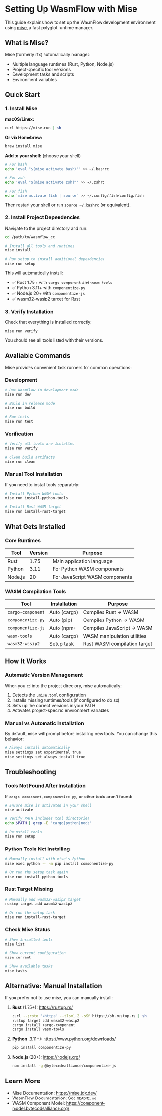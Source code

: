 # Setting Up WasmFlow with Mise

This guide explains how to set up the WasmFlow development environment using [mise](https://mise.jdx.dev/), a fast polyglot runtime manager.

## What is Mise?

Mise (formerly rtx) automatically manages:
- Multiple language runtimes (Rust, Python, Node.js)
- Project-specific tool versions
- Development tasks and scripts
- Environment variables

## Quick Start

### 1. Install Mise

**macOS/Linux:**
```bash
curl https://mise.run | sh
```

**Or via Homebrew:**
```bash
brew install mise
```

**Add to your shell:** (choose your shell)
```bash
# For bash
echo 'eval "$(mise activate bash)"' >> ~/.bashrc

# For zsh
echo 'eval "$(mise activate zsh)"' >> ~/.zshrc

# For fish
echo 'mise activate fish | source' >> ~/.config/fish/config.fish
```

Then restart your shell or run `source ~/.bashrc` (or equivalent).

### 2. Install Project Dependencies

Navigate to the project directory and run:

```bash
cd /path/to/wasmflow_cc

# Install all tools and runtimes
mise install

# Run setup to install additional dependencies
mise run setup
```

This will automatically install:
- ✅ Rust 1.75+ with `cargo-component` and `wasm-tools`
- ✅ Python 3.11+ with `componentize-py`
- ✅ Node.js 20+ with `componentize-js`
- ✅ wasm32-wasip2 target for Rust

### 3. Verify Installation

Check that everything is installed correctly:

```bash
mise run verify
```

You should see all tools listed with their versions.

## Available Commands

Mise provides convenient task runners for common operations:

### Development

```bash
# Run WasmFlow in development mode
mise run dev

# Build in release mode
mise run build

# Run tests
mise run test
```

### Verification

```bash
# Verify all tools are installed
mise run verify

# Clean build artifacts
mise run clean
```

### Manual Tool Installation

If you need to install tools separately:

```bash
# Install Python WASM tools
mise run install-python-tools

# Install Rust WASM target
mise run install-rust-target
```

## What Gets Installed

### Core Runtimes

| Tool | Version | Purpose |
|------|---------|---------|
| Rust | 1.75 | Main application language |
| Python | 3.11 | For Python WASM components |
| Node.js | 20 | For JavaScript WASM components |

### WASM Compilation Tools

| Tool | Installation | Purpose |
|------|-------------|---------|
| `cargo-component` | Auto (cargo) | Compiles Rust → WASM |
| `componentize-py` | Auto (pip) | Compiles Python → WASM |
| `componentize-js` | Auto (npm) | Compiles JavaScript → WASM |
| `wasm-tools` | Auto (cargo) | WASM manipulation utilities |
| `wasm32-wasip2` | Setup task | Rust WASM compilation target |

## How It Works

### Automatic Version Management

When you `cd` into the project directory, mise automatically:
1. Detects the `.mise.toml` configuration
2. Installs missing runtimes/tools (if configured to do so)
3. Sets up the correct versions in your PATH
4. Activates project-specific environment variables

### Manual vs Automatic Installation

By default, mise will prompt before installing new tools. You can change this behavior:

```bash
# Always install automatically
mise settings set experimental true
mise settings set always_install true
```

## Troubleshooting

### Tools Not Found After Installation

If `cargo-component`, `componentize-py`, or other tools aren't found:

```bash
# Ensure mise is activated in your shell
mise activate

# Verify PATH includes tool directories
echo $PATH | grep -E 'cargo|python|node'

# Reinstall tools
mise run setup
```

### Python Tools Not Installing

```bash
# Manually install with mise's Python
mise exec python -- -m pip install componentize-py

# Or run the setup task again
mise run install-python-tools
```

### Rust Target Missing

```bash
# Manually add wasm32-wasip2 target
rustup target add wasm32-wasip2

# Or run the setup task
mise run install-rust-target
```

### Check Mise Status

```bash
# Show installed tools
mise list

# Show current configuration
mise current

# Show available tasks
mise tasks
```

## Alternative: Manual Installation

If you prefer not to use mise, you can manually install:

1. **Rust** (1.75+): https://rustup.rs/
   ```bash
   curl --proto '=https' --tlsv1.2 -sSf https://sh.rustup.rs | sh
   rustup target add wasm32-wasip2
   cargo install cargo-component
   cargo install wasm-tools
   ```

2. **Python** (3.11+): https://www.python.org/downloads/
   ```bash
   pip install componentize-py
   ```

3. **Node.js** (20+): https://nodejs.org/
   ```bash
   npm install -g @bytecodealliance/componentize-js
   ```

## Learn More

- Mise Documentation: https://mise.jdx.dev/
- WasmFlow Documentation: See `README.md`
- WASM Component Model: https://component-model.bytecodealliance.org/
